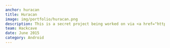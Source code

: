 ```yaml
---
anchor: huracan
title: Huracan
image: img/portfolio/huracan.png
description: This is a secret project being worked on via <a href="https://github.com/hackcave">hackcave hackers</a>. I have spend more time on this that all the other projects (other that auv) combined. I am probably not allowed to mention this project to anyone, so please don't tell anyone that I told you :P This is perhaps the first professional code that I have written. Its has taught me to appreciate code design and software architecture. Its about 6k lines of java code. Some of the things used in this project are Retrofit2, Dagger2, Jenkins CI, Google Support Libraries, Stetho, Reactive Java, Pretty Time, HtmlTextView. We are following MVVM to structure our code.
team: Hackcave
date: June 2015
category: Android
---
```

